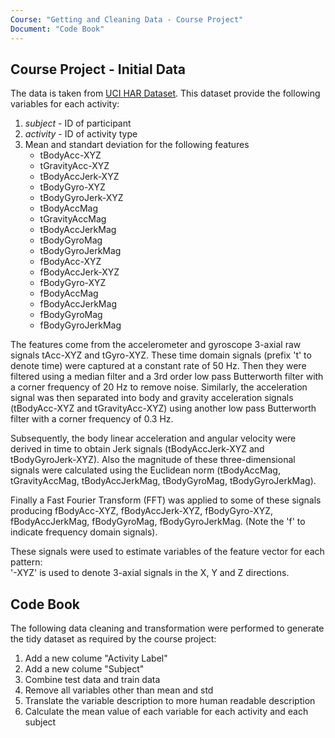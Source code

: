 ```yaml
---
Course: "Getting and Cleaning Data - Course Project"
Document: "Code Book"
---
```


## Course Project - Initial Data

The data is taken from [UCI HAR Dataset](https://d396qusza40orc.cloudfront.net/getdata%2Fprojectfiles%2FUCI%20HAR%20Dataset.zip). 
This dataset provide the following variables for each activity:
  1. *subject* - ID of participant
  2. *activity* - ID of activity type
  3. Mean and standart deviation for the following features
      * tBodyAcc-XYZ
      * tGravityAcc-XYZ
      * tBodyAccJerk-XYZ
      * tBodyGyro-XYZ
      * tBodyGyroJerk-XYZ
      * tBodyAccMag
      * tGravityAccMag
      * tBodyAccJerkMag
      * tBodyGyroMag
      * tBodyGyroJerkMag
      * fBodyAcc-XYZ
      * fBodyAccJerk-XYZ
      * fBodyGyro-XYZ
      * fBodyAccMag
      * fBodyAccJerkMag
      * fBodyGyroMag
      * fBodyGyroJerkMag

The features come from the accelerometer and gyroscope 3-axial raw signals tAcc-XYZ and tGyro-XYZ. These time domain signals (prefix 't' to denote time) were captured at a constant rate of 50 Hz. Then they were filtered using a median filter and a 3rd order low pass Butterworth filter with a corner frequency of 20 Hz to remove noise. Similarly, the acceleration signal was then separated into body and gravity acceleration signals (tBodyAcc-XYZ and tGravityAcc-XYZ) using another low pass Butterworth filter with a corner frequency of 0.3 Hz. 

Subsequently, the body linear acceleration and angular velocity were derived in time to obtain Jerk signals (tBodyAccJerk-XYZ and tBodyGyroJerk-XYZ). Also the magnitude of these three-dimensional signals were calculated using the Euclidean norm (tBodyAccMag, tGravityAccMag, tBodyAccJerkMag, tBodyGyroMag, tBodyGyroJerkMag). 

Finally a Fast Fourier Transform (FFT) was applied to some of these signals producing fBodyAcc-XYZ, fBodyAccJerk-XYZ, fBodyGyro-XYZ, fBodyAccJerkMag, fBodyGyroMag, fBodyGyroJerkMag. (Note the 'f' to indicate frequency domain signals). 

These signals were used to estimate variables of the feature vector for each pattern:  
'-XYZ' is used to denote 3-axial signals in the X, Y and Z directions.

## Code Book

The following data cleaning and transformation were performed to generate the tidy dataset as required by the course project:  

  1. Add a new colume "Activity Label"
  2. Add a new colume "Subject"
  3. Combine test data and train data
  4. Remove all variables other than mean and std
  5. Translate the variable description to more human readable description
  6. Calculate the mean value of each variable for each activity and each subject